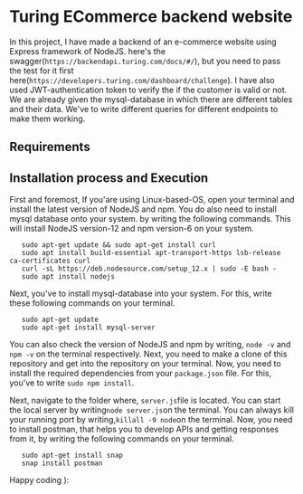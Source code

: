 # Turing ECommerce backend website

In this project, I have made a backend of an e-commerce website using Express framework of NodeJS. here's the swagger(`https://backendapi.turing.com/docs/#/`), but you need to pass the test for it first here(`https://developers.turing.com/dashboard/challenge`).
I have also used JWT-authentication token to verify the if the customer is valid or not. We are already given the mysql-database in which there are different tables and their data. We've to write different queries for different endpoints to make them working.

## Requirements

## Installation process and Execution

First and foremost, If you'are using Linux-based-OS, open your terminal and install the latest version of NodeJS and npm. You do also need to install mysql database onto your system. by writing the following commands.
This will install NodeJS version-12 and npm version-6 on your system.

       sudo apt-get update && sudo apt-get install curl
       sudo apt install build-essential apt-transport-https lsb-release ca-certificates curl
       curl -sL https://deb.nodesource.com/setup_12.x | sudo -E bash -
       sudo apt install nodejs
       
Next, you've to install mysql-database into your system. For this, write these following commands on your terminal.

       sudo apt-get update
       sudo apt-get install mysql-server

You can also check the version of NodeJS and npm by writing, `node -v` and `npm -v` on the terminal respectively.
Next, you need to make a clone of this repository and get into the repository on your terminal. Now, you need to install the required dependencies from your `package.json` file. For this, you've to write `sudo npm install`.

Next, navigate to the folder where, `server.js`file is located. You can start the local server by writing`node server.js`on the terminal.
You can always kill your running port by writing,`killall -9 node`on the terminal.
Now, you need to install postman, that helps you to develop APIs and getting responses from it, by writing the following commands on your terminal.

       sudo apt-get install snap
       snap install postman
       
Happy coding ):
